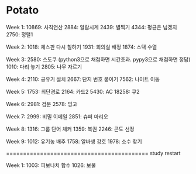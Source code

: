 # Potato
Week 1: 
10869: 사칙연산
2884: 알람시계
2439: 별찍기
4344: 평균은 넘겠지
2750: 정렬1

Week 2:
1018: 체스판 다시 칠하기
1931: 회의실 배정
1874: 스택 수열

Week 3:
2580: 스도쿠 (python3으로 채점하면 시간초과. pypy3으로 채점하면 정답)
1010: 다리 놓기
2805: 나무 자르기

Week 4: 
2110: 공유기 설치
2667: 단지 번호 붙이기
7562: 나이트 이동

Week 5:
1753: 최단경로
2164: 카드2
5430: AC
18258: 큐2

Week 6:
2981: 검문
2578: 빙고

Week 7:
2999: 비밀 이메일
2851: 슈퍼 마리오

Week 8:
1316: 그룹 단어 체커
1359: 복권
2246: 콘도 선정

Week 9:
1012: 유기농 배추
1758: 알바생 강호
1978: 소수 찾기


==========================================
study restart

Week 1:
1003: 피보나치 함수
1026: 보물